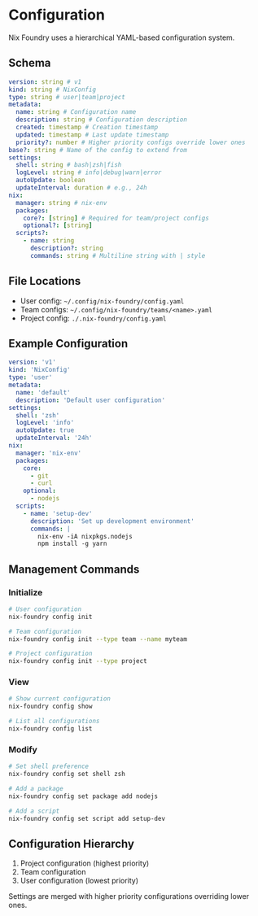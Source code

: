 # Configuration

Nix Foundry uses a hierarchical YAML-based configuration system.

## Schema

```yaml
version: string # v1
kind: string # NixConfig
type: string # user|team|project
metadata:
  name: string # Configuration name
  description: string # Configuration description
  created: timestamp # Creation timestamp
  updated: timestamp # Last update timestamp
  priority?: number # Higher priority configs override lower ones
base?: string # Name of the config to extend from
settings:
  shell: string # bash|zsh|fish
  logLevel: string # info|debug|warn|error
  autoUpdate: boolean
  updateInterval: duration # e.g., 24h
nix:
  manager: string # nix-env
  packages:
    core?: [string] # Required for team/project configs
    optional?: [string]
  scripts?:
    - name: string
      description?: string
      commands: string # Multiline string with | style
```

## File Locations

- User config: `~/.config/nix-foundry/config.yaml`
- Team configs: `~/.config/nix-foundry/teams/<name>.yaml`
- Project config: `./.nix-foundry/config.yaml`

## Example Configuration

```yaml
version: 'v1'
kind: 'NixConfig'
type: 'user'
metadata:
  name: 'default'
  description: 'Default user configuration'
settings:
  shell: 'zsh'
  logLevel: 'info'
  autoUpdate: true
  updateInterval: '24h'
nix:
  manager: 'nix-env'
  packages:
    core:
      - git
      - curl
    optional:
      - nodejs
  scripts:
    - name: 'setup-dev'
      description: 'Set up development environment'
      commands: |
        nix-env -iA nixpkgs.nodejs
        npm install -g yarn
```

## Management Commands

### Initialize

```bash
# User configuration
nix-foundry config init

# Team configuration
nix-foundry config init --type team --name myteam

# Project configuration
nix-foundry config init --type project
```

### View

```bash
# Show current configuration
nix-foundry config show

# List all configurations
nix-foundry config list
```

### Modify

```bash
# Set shell preference
nix-foundry config set shell zsh

# Add a package
nix-foundry config set package add nodejs

# Add a script
nix-foundry config set script add setup-dev
```

## Configuration Hierarchy

1. Project configuration (highest priority)
2. Team configuration
3. User configuration (lowest priority)

Settings are merged with higher priority configurations overriding lower ones.

